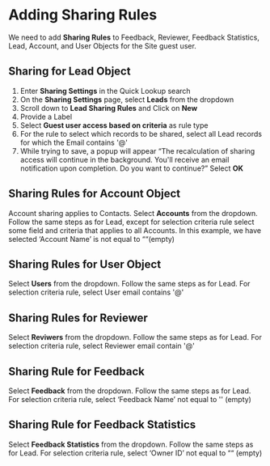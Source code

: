 # Adding Sharing Rules

We need to add **Sharing Rules** to Feedback, Reviewer, Feedback Statistics, Lead, Account, and User Objects for the Site guest user. 

## Sharing for Lead Object
1. Enter **Sharing Settings** in the Quick Lookup search
1. On the **Sharing Settings** page, select **Leads** from the dropdown
1. Scroll down to **Lead Sharing Rules** and Click on **New**
1. Provide a Label
1. Select **Guest user access based on criteria** as rule type
1. For the rule to select which records to be shared, select all Lead records for which the Email contains '@'
1. While trying to save, a popup will appear “The recalculation of sharing access will continue in the background. You'll receive an email notification upon completion. Do you want to continue?” Select **OK**

## Sharing Rules for Account Object
Account sharing applies to Contacts.
Select **Accounts** from the dropdown. Follow the same steps as for Lead, except for selection criteria rule select some field and criteria that applies to all Accounts. In this example, we have selected ‘Account Name’ is not equal to ““(empty)

## Sharing Rules for User Object
Select **Users** from the dropdown. Follow the same steps as for Lead. For selection criteria rule, select User email contains '@'

## Sharing Rules for Reviewer
Select **Reviwers** from the dropdown. Follow the same steps as for Lead. For selection criteria rule, select Reviewer email contain '@'

## Sharing Rule for Feedback
Select **Feedback** from the dropdown. Follow the same steps as for Lead. For selection criteria rule, select ‘Feedback Name’ not equal to '' (empty)

## Sharing Rule for Feedback Statistics
Select **Feedback Statistics** from the dropdown. Follow the same steps as for Lead. For selection criteria rule, select ‘Owner ID’ not equal to ““ (empty)
